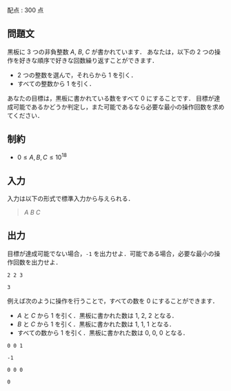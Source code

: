 配点 : $300$ 点

## 問題文

黒板に $3$ つの非負整数 $A$, $B$, $C$ が書かれています．
あなたは，以下の $2$ つの操作を好きな順序で好きな回数繰り返すことができます．

- $2$ つの整数を選んで，それらから $1$ を引く．
- すべての整数から $1$ を引く．

あなたの目標は，黒板に書かれている数をすべて $0$ にすることです．
目標が達成可能であるかどうか判定し，また可能であるなら必要な最小の操作回数を求めてください．

## 制約

- $0 \leq A, B, C \leq 10^{18}$

## 入力

入力は以下の形式で標準入力から与えられる．

> $A$ $B$ $C$

## 出力

目標が達成可能でない場合，`-1` を出力せよ．可能である場合，必要な最小の操作回数を出力せよ．

```input1
2 2 3
```

```output1
3
```

例えば次のように操作を行うことで，すべての数を $0$ にすることができます．

- $A$ と $C$ から $1$ を引く．黒板に書かれた数は $1$, $2$, $2$ となる．
- $B$ と $C$ から $1$ を引く．黒板に書かれた数は $1$, $1$, $1$ となる．
- すべての数から $1$ を引く．黒板に書かれた数は $0$, $0$, $0$ となる．

```input2
0 0 1
```

```output2
-1
```

```input3
0 0 0
```

```output3
0
```